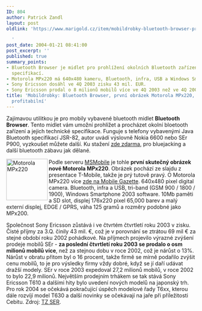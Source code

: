```yaml
---
ID: 804
author: Patrick Zandl
layout: post
oldlink: 'https://www.marigold.cz/item/mobildrobky-bluetooth-browser-prvni-obrazek-motorola-mpx220-sony-ericsson-profitabilni

  '
post_date: 2004-01-21 08:41:00
post_excerpt: ''
published: true
summary_points:
- Bluetooth Browser je midlet pro prohlížení okolních Bluetooth zařízení a jejich
  specifikací.
- Motorola MPx220 má 640x480 kameru, Bluetooth, infra, USB a Windows Smartphone 2003.
- Sony Ericsson dosáhl ve 4Q 2003 zisku 43 mil. EUR.
- Sony Ericsson prodal o 8 milionů mobilů více ve 4Q 2003 než ve 4Q 2002.
title: 'Mobildrobky: Bluetooth Browser, první obrázek Motorola MPx220, Sony Ericsson
  profitabilní'
---
```


<p>
Zajímavou utilitkou je pro mobily vybavené bluetooth midlet <B>Bluetooth Browser</B>. Tento midlet vám umožní prohlížet a procházet okolní bloetooth zařízení a jejich technické specifikace. Funguje s telefony vybavenými Java Bluetooth specifikací JSR-82, autor uvádí výslovně Nokia 6600 nebo SEr P900, vyzkoušet můžete další. Ku stažení <A href="http://www.benhui.net/bluetooth/btbrowser.html">zde zdarma</A>, pro bluejacking a další bluetooth zábavu jak dělané. </p>

<p>
<IMG height=110 alt="Motorola MPx220" src="/wp-content/uploads/mpx220.jpg" width=110 align=left>Podle serveru <A href="http://msmobiles.com/news.php/2025.html">MSMobile</A> je tohle <STRONG>první skutečný obrázek nové Motorola MPx220</STRONG>. Obrázek pochází ze slajdu z presentace T-Mobile, takže je prý tutově pravý. O Motorola MPx220 více <A href="http://www.mobilegazette.com/motorola-mpx220.htm">zde na Mobile Gazette</A>. 640x480 pixel digital camera. Bluetooth, infra a USB, tri-band (GSM 900 / 1800 / 1900), Windows Smartphone 2003 software. 10Mb paměti a SD slot, displej 176x220 pixel 65,000 barev a malý externí displej, EDGE / GPRS, váha 125 gramů a rozměry podobné jako MPx200. </p>

<p>
Společnost Sony Ericsson zůstává i ve čtvrtém čtvrtletí roku 2003 v zisku. Čisté příjmy za 3.Q. činily 43 mil. &#8364;, což je v porovnání se ztrátou 69 mil &#8364; za stejné období roku 2002 pohádkové. Na příjmech projevilo výrazné zvýšení prodeje mobilů SEr - <B>za poslední čtvrtletí roku 2003 se prodalo o osm milionů mobilů více</B>, než za stejnou dobu v roce 2002, což je nárůst o 13%. Nárůst v obratu přitom byl o 16 procent, takže firmě se mírně podařilo zvýšit cenu mobilů, to je pro výsledky firmy vždy dobré, když se jí daří udávat dražší modely. SEr v roce 2003 expedoval 27,2 milionů mobilů, v roce 2002 to bylo 22,9 milionů. Největším prodejním trhákem se tak stává Sony Ericsson T610 a dalšími hity bylo uvedení nových modelů na japonský trh. Pro rok 2004 se očekává pokračující úspěch modelové řady T6xx, kterou dále rozvíjí model T630 a další novinky se očekávají na jaře při příležitosti Cebitu. Zdroj: <A href="http://www.sonyericsson.com/spg.jsp?page=C2_1_96&amp;B=ie">TZ SER</A>. </p>